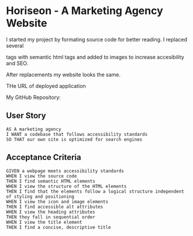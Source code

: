 # Horiseon - A Marketing Agency Website 

I started my project by formating source code for better reading. 
I replaced several <div> tags with semantic html tags and added <alt> to images to increase accesibility and SEO. 

After replacements my website looks the same. 


THe URL of deployed application 
  
My GitHub Repository:









## User Story

```
AS A marketing agency
I WANT a codebase that follows accessibility standards
SO THAT our own site is optimized for search engines
```

## Acceptance Criteria

```
GIVEN a webpage meets accessibility standards
WHEN I view the source code
THEN I find semantic HTML elements
WHEN I view the structure of the HTML elements
THEN I find that the elements follow a logical structure independent of styling and positioning
WHEN I view the icon and image elements
THEN I find accessible alt attributes
WHEN I view the heading attributes
THEN they fall in sequential order
WHEN I view the title element
THEN I find a concise, descriptive title
```

